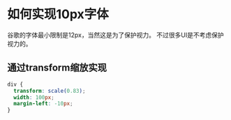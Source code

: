 # 如何实现10px字体

谷歌的字体最小限制是12px，当然这是为了保护视力。
不过很多UI是不考虑保护视力的。

## 通过transform缩放实现

```css
div {
  transform: scale(0.83);
  width: 100px;
  margin-left: -10px;
}
```

